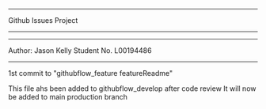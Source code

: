 *********************
Github Issues Project
*********************

******************************************
Author: Jason Kelly Student No. L00194486
******************************************


1st commit to "githubflow_feature featureReadme"

This file ahs been added to githubflow_develop after code review
It will now be added to main production branch
